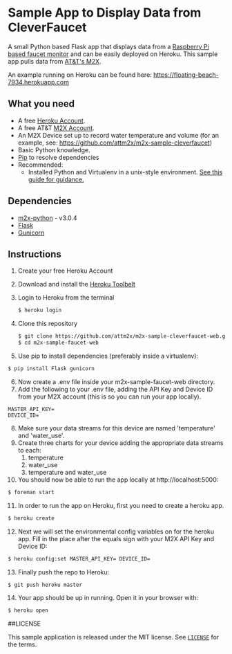 # Sample App to Display Data from CleverFaucet
A small Python based Flask app that displays data from a [Raspberry Pi based faucet monitor](https://github.com/attm2x/m2x-sample-cleverfaucet/) and can be easily deployed on Heroku. This sample app pulls data from [AT&T's M2X](http://m2x.att.com).

An example running on Heroku can be found here: https://floating-beach-7934.herokuapp.com

## What you need
* A free [Heroku Account](https://signup.heroku.com/).
* A free AT&T [M2X Account](https://m2x.att.com/signup).
* An M2X Device set up to record water temperature and volume (for an example, see: https://github.com/attm2x/m2x-sample-cleverfaucet)
* Basic Python knowledge.
* [Pip](https://pypi.python.org/pypi/pip) to resolve dependencies
* Recommended:
  * Installed Python and Virtualenv in a unix-style environment. [See this guide for guidance.](http://docs.python-guide.org/en/latest/starting/install/osx/)


## Dependencies

* [m2x-python](https://github.com/attm2x/m2x-python) - v3.0.4
* [Flask](http://flask.pocoo.org) 
* [Gunicorn](http://gunicorn.org/)

## Instructions
1. Create your free Heroku Account 
2. Download and install the [Heroku Toolbelt](https://toolbelt.heroku.com)
3. Login to Heroku from the terminal

    ```bash
    $ heroku login
    ```
    
4. Clone this repository
 
    ```bash
    $ git clone https://github.com/attm2x/m2x-sample-cleverfaucet-web.git
    $ cd m2x-sample-faucet-web
    ```

5. Use pip to install dependencies (preferably inside a virtualenv):

  ```bash
  $ pip install Flask gunicorn
  ```
6. Now create a .env file inside your m2x-sample-faucet-web directory.
7. Add the following to your .env file, adding the API Key and Device ID from your M2X account (this is so you can run your app locally).

  ```
  MASTER_API_KEY=
  DEVICE_ID=
  ```
8. Make sure your data streams for this device are named 'temperature' and 'water_use'.
9. Create three charts for your device adding the appropriate data streams to each:
    1. temperature
    2. water_use
    3. temperature and water_use
10. You should now be able to run the app locally at http://localhost:5000:

  ```bash
  $ foreman start
  ```
11. In order to run the app on Heroku, first you need to create a heroku app.

  ```bash
  $ heroku create
  ```
12. Next we will set the environmental config variables on for the heroku app. Fill in the place after the equals sign with your M2X API Key and Device ID:

  ```bash
  $ heroku config:set MASTER_API_KEY= DEVICE_ID=
  ```
13. Finally push the repo to Heroku:

  ```bash
  $ git push heroku master
  ```
14. Your app should be up in running. Open it in your browser with:

  ```bash
  $ heroku open
  ```

##LICENSE

This sample application is released under the MIT license. See [`LICENSE`](LICENSE) for the terms.

